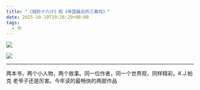 ```yaml
---
title: "《城防十六计》和《帝国最后的三幕戏》"
date: 2025-10-19T19:26:29+08:00
tags:
  - 书
---
```


[![](/img/books/sixteen_ways_to_defend_a_walled_city.jpg#center)](https://book.douban.com/subject/36504188/)

[![](/img/books/how_to_rule_an_empire_and_get_away_with_it.jpg#center)](https://book.douban.com/subject/36853576/)

---

两本书，两个小人物，两个故事。同一位作者，同一个世界观，同样精彩。K.J.帕克 老爷子还是厉害。今年读的最畅快的两部作品